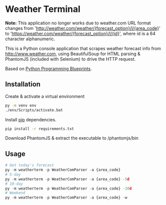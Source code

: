 # Weather Terminal

**Note:** This application no longer works due to weather.com URL format changes from 'http://weather.com/weather/{forecast_option}/l/{area_code}' to 'https://weather.com/weather/{forecast_option}/l/{id}', where id is a 64 character alphanumeric.

This is a Python console application that scrapes weather forecast info from http://www.weather.com, using BeautifulSoup for HTML parsing & PhantomJS (included with Selenium) to drive the HTTP request.

Based on [Python Programming Blueprints](https://www.packtpub.com/application-development/python-programming-blueprints).

## Installation

Create & activate a virtual environment
```bash
py -m venv env
./env/Scripts/activate.bat
```

Install [pip](https://pip.pypa.io/en/stable/) dependencies.
```bash
pip install -r requirements.txt
```

Download PhantomJS & extract the executable to /phantomjs/bin

## Usage

```python
# Get today's forecast
py -m weatherterm -p WeatherComParser -a {area_code} 
# 5-day
py -m weatherterm -p WeatherComParser -a {area_code} -5d
# 10-day
py -m weatherterm -p WeatherComParser -a {area_code} -10d
# Weekend
py -m weatherterm -p WeatherComParser -a {area_code} -w
```
